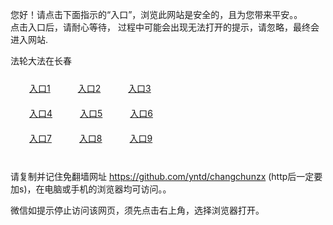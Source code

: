 您好！请点击下面指示的“入口”，浏览此网站是安全的，且为您带来平安。。 <br/>
点击入口后，请耐心等待， 过程中可能会出现无法打开的提示，请忽略，最终会进入网站. </br>

法轮大法在长春<br/>
<div style="padding:10px"><a style="margin:20px" target="_blank" href="https://d1njwi42lu6x77.cloudfront.net/2Qpsp?riyhedva" id="ccLink1" rel="nofollow">入口1</a> <a target="_blank" style="margin:20px" href="https://d14vze0qqbgomg.cloudfront.net/2Qpsp?qdvpuko" id="ccLink2" rel="nofollow">入口2</a> <a style="margin:20px" target="_blank" href="https://d2hnip43kkuhsa.cloudfront.net/2Qpsp?xcdakb" id="ccLink3" rel="nofollow">入口3</a></div>

<div style="padding:10px" ><a style="margin:20px" target="_blank" href="https://d1njwi42lu6x77.cloudfront.net/2Qpsp?riyhedva" id="ccLink4" rel="nofollow">入口4</a> <a style="margin:20px" href="https://d14vze0qqbgomg.cloudfront.net/2Qpsp?qdvpuko" target="_blank" id="ccLink5" rel="nofollow">入口5</a> <a style="margin:20px" href="https://d2hnip43kkuhsa.cloudfront.net/2Qpsp?xcdakb" target="_blank" id="ccLink6" rel="nofollow">入口6</a></div>

<div style="padding:10px"><a style="margin:20px" target="_blank" href="https://d1njwi42lu6x77.cloudfront.net/2Qpsp?riyhedva" id="ccLink7" rel="nofollow">入口7</a> <a style="margin:20px" href="https://d14vze0qqbgomg.cloudfront.net/2Qpsp?qdvpuko" target="_blank" id="ccLink8" rel="nofollow">入口8</a> <a style="margin:20px" target="_blank" href="https://d2hnip43kkuhsa.cloudfront.net/2Qpsp?xcdakb" id="ccLink9" rel="nofollow">入口9</a></div>

<br/>



请复制并记住免翻墙网址 https://github.com/yntd/changchunzx (http后一定要加s)，在电脑或手机的浏览器均可访问。。<br/>

微信如提示停止访问该网页，须先点击右上角，选择浏览器打开。
